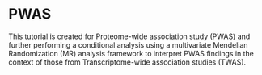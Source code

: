 # PWAS
This tutorial is created for Proteome-wide association study (PWAS) and further performing a conditional analysis using a multivariate Mendelian Randomization (MR) analysis framework to interpret PWAS findings in the context of those from Transcriptome-wide association studies (TWAS). 
